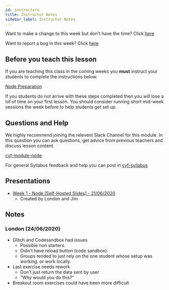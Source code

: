 ```yaml
---
id: instructors
title: Instructor Notes
sidebar_label: Instructor Notes
---
```


Want to make a change to this week but don't have the time? Click [here](https://github.com/CodeYourFuture/syllabus/issues/new?assignees=&labels=enhancement&template=change-request.md&title=)

Want to report a bug in this week? Click [here](https://github.com/CodeYourFuture/syllabus/issues/new?assignees=&labels=bug&template=bug-report.md&title=)

## Before you teach this lesson

If you are teaching this class in the coming weeks you **must** instruct your students to complete the instructions below.

[Node Preparation](../preparation)

If you students do not arrive with these steps completed then you will lose a lot of time on your first lesson. You should consider running short mid-week sessions the week before to help students get set up.

## Questions and Help

We highly recommend joining the relevent Slack Channel for this module. In this question you can ask questions, get advice from previous teachers and discuss lesson content.

[cyf-module-node](https://codeyourfuture.slack.com/archives/C9CA0DN8K)

For general Syllabus feedback and help you can post in [cyf-syllabus](https://codeyourfuture.slack.com/archives/C012UUW69S8)

## Presentations

- [Week 1 - Node [Self-Hosted Slides] - 21/06/2020](https://node-week-1.jji.immo/#0)
  - Created by London and Jim

## Notes

### London (24/06/2020)

- Glitch and Codesandbox had issues
  - Possible non starters.
  - Didn't have reload button (code sandbox).
  - Groups tended to just rely on the one student whose setup was working. or work locally.
- Last exercise needs rework
  - Don't just return the data sent by user
  - "Why would you do this?"
- Breakout room exercises could have been more difficult
